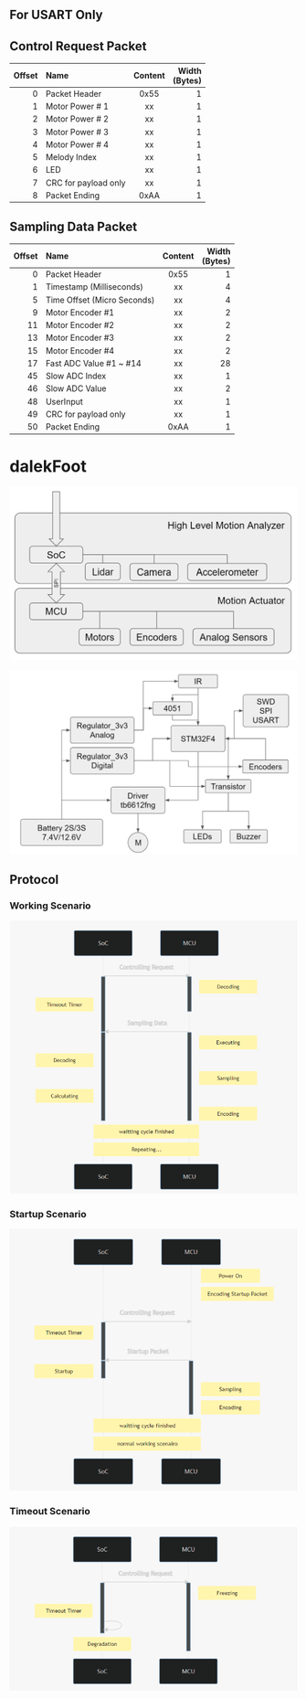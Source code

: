 ## For USART Only

## Control Request Packet
Offset | Name | Content | Width<br />(Bytes)
-:|:-|:-:|-:
0 | Packet Header | 0x55 | 1
1 | Motor Power # 1 | xx | 1
2 | Motor Power # 2 | xx | 1
3 | Motor Power # 3 | xx | 1
4 | Motor Power # 4 | xx | 1
5 | Melody Index | xx | 1
6 | LED | xx | 1
7 | CRC for payload only | xx | 1
8 | Packet Ending | 0xAA | 1

## Sampling Data Packet

Offset | Name | Content | Width<br />(Bytes)
-:|:-|:-:|-:
0 | Packet Header | 0x55 | 1
1 | Timestamp (Milliseconds) | xx | 4
5 | Time Offset (Micro Seconds) | xx | 4
9 | Motor Encoder #1 | xx | 2
11 | Motor Encoder #2 | xx | 2
13 | Motor Encoder #3 | xx | 2
15 | Motor Encoder #4 | xx | 2
17 | Fast ADC Value #1 ~ #14 | xx | 28
45 | Slow ADC Index | xx | 1
46 | Slow ADC Value | xx | 2
48 | UserInput | xx | 1
49 | CRC for payload only | xx  | 1
50 | Packet Ending | 0xAA | 1


# dalekFoot

![alt text](images/architecture.png?raw=true)

![alt text](images/diagram.png?raw=true)

## Protocol
### Working Scenario
![working scenario](images/working_scenario.png)
### Startup Scenario
![Startup Scenario](images/startup_scenario.png)
### Timeout Scenario
![Timeout Scenario](images/timeout_scenario.png)




